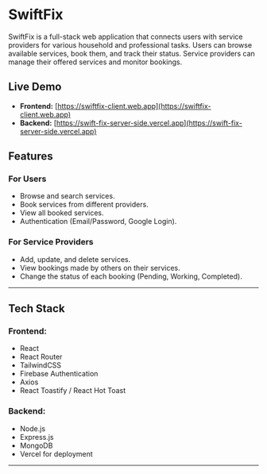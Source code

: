 # SwiftFix

SwiftFix is a full-stack web application that connects users with service providers for various household and professional tasks. Users can browse available services, book them, and track their status. Service providers can manage their offered services and monitor bookings.


## Live Demo

- **Frontend:** [https://swiftfix-client.web.app](https://swiftfix-client.web.app)
- **Backend:** [https://swift-fix-server-side.vercel.app](https://swift-fix-server-side.vercel.app)



##  Features

### For Users
- Browse and search services.
- Book services from different providers.
- View all booked services.
- Authentication (Email/Password, Google Login).

### For Service Providers
- Add, update, and delete services.
- View bookings made by others on their services.
- Change the status of each booking (Pending, Working, Completed).


---

## Tech Stack

### Frontend:
- React
- React Router
- TailwindCSS
- Firebase Authentication
- Axios
- React Toastify / React Hot Toast

### Backend:
- Node.js
- Express.js
- MongoDB 
- Vercel for deployment

---

